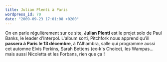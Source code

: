 ```yaml
---
title: Julian Plenti à Paris
wordpress_id: 70
date: "2009-09-23 17:01:08 +0200"
---
```


On en parle régulièrement sur ce site, **Julian Plenti** est le projet solo de
Paul Banks, le leader d'Interpol. L'album sorti, Pitchfork nous apprend qu'**il
passera à Paris le 13 décembre**, à l'Alhambra, salle qui programme aussi cet
automne Elvis Perkins, Sarah Bettens (ex-k's Choice), les Wampas… mais aussi
Nicoletta et les Forbans, rien que ça !
